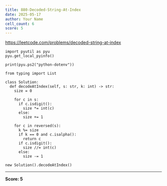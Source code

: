 ```yaml
---
title: 880-Decoded-String-At-Index
date: 2025-05-17
author: Your Name
cell_count: 6
score: 5
---
```


https://leetcode.com/problems/decoded-string-at-index


```
import pyutil as pyu
pyu.get_local_pyinfo()
```


```
print(pyu.ps2("python-dotenv"))
```


```
from typing import List
```


```
class Solution:
  def decodeAtIndex(self, s: str, k: int) -> str:
    size = 0

    for c in s:
      if c.isdigit():
        size *= int(c)
      else:
        size += 1

    for c in reversed(s):
      k %= size
      if k == 0 and c.isalpha():
        return c
      if c.isdigit():
        size //= int(c)
      else:
        size -= 1
```


```
new Solution().decodeAtIndex()
```


---
**Score: 5**